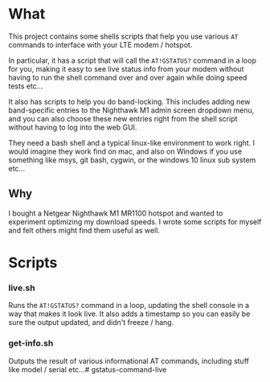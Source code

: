 # What

This project contains some shells scripts that help you use various `AT` commands to interface with your LTE modem / hotspot.

In particular, it has a script that will call the `AT!GSTATUS?` command in a loop for you, making
 it easy to see live status info from your modem without having to run the shell command over and over again while
  doing speed tests etc...
  
It also has scripts to help you do band-locking. This includes adding new band-specific entries to the Nighthawk M1 admin screen 
dropdown menu, and you can also choose these new entries right from the shell script without having to log into the web GUI.

They need a bash shell and a typical linux-like environment to work right. I would imagine they work find on mac, and 
also on Windows if you use something like msys, git bash, cygwin, or the windows 10 linux sub system etc...

## Why
I bought a Netgear Nighthawk M1 MR1100 hotspot and wanted to experiment optimizing my download speeds. I wrote 
some scripts for myself and felt others might find them useful as well.

# Scripts

### live.sh
Runs the `AT!GSTATUS?` command in a loop, updating the shell console in a way that makes it look live. It also 
adds a timestamp so you can easily be sure the output updated, and didn't freeze / hang.


### get-info.sh
Outputs the result of various informational AT commands, including stuff like model / serial etc...# gstatus-command-live
